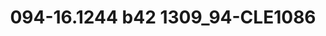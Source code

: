 ---
title: 094-16.1244 b42 1309_94-CLE1086
image: 094-16.1244 b42 1309_94-CLE1086.jpg
brand: sposo
layout: vestito
---